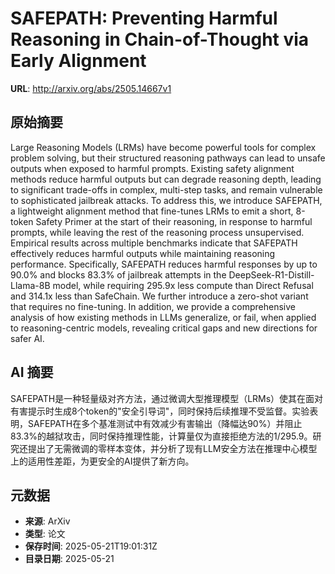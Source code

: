 # SAFEPATH: Preventing Harmful Reasoning in Chain-of-Thought via Early Alignment

**URL**: http://arxiv.org/abs/2505.14667v1

## 原始摘要

Large Reasoning Models (LRMs) have become powerful tools for complex problem
solving, but their structured reasoning pathways can lead to unsafe outputs
when exposed to harmful prompts. Existing safety alignment methods reduce
harmful outputs but can degrade reasoning depth, leading to significant
trade-offs in complex, multi-step tasks, and remain vulnerable to sophisticated
jailbreak attacks. To address this, we introduce SAFEPATH, a lightweight
alignment method that fine-tunes LRMs to emit a short, 8-token Safety Primer at
the start of their reasoning, in response to harmful prompts, while leaving the
rest of the reasoning process unsupervised. Empirical results across multiple
benchmarks indicate that SAFEPATH effectively reduces harmful outputs while
maintaining reasoning performance. Specifically, SAFEPATH reduces harmful
responses by up to 90.0% and blocks 83.3% of jailbreak attempts in the
DeepSeek-R1-Distill-Llama-8B model, while requiring 295.9x less compute than
Direct Refusal and 314.1x less than SafeChain. We further introduce a zero-shot
variant that requires no fine-tuning. In addition, we provide a comprehensive
analysis of how existing methods in LLMs generalize, or fail, when applied to
reasoning-centric models, revealing critical gaps and new directions for safer
AI.


## AI 摘要

SAFEPATH是一种轻量级对齐方法，通过微调大型推理模型（LRMs）使其在面对有害提示时生成8个token的"安全引导词"，同时保持后续推理不受监督。实验表明，SAFEPATH在多个基准测试中有效减少有害输出（降幅达90%）并阻止83.3%的越狱攻击，同时保持推理性能，计算量仅为直接拒绝方法的1/295.9。研究还提出了无需微调的零样本变体，并分析了现有LLM安全方法在推理中心模型上的适用性差距，为更安全的AI提供了新方向。

## 元数据

- **来源**: ArXiv
- **类型**: 论文
- **保存时间**: 2025-05-21T19:01:31Z
- **目录日期**: 2025-05-21
